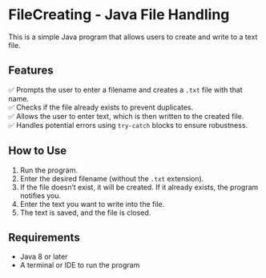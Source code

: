# FileCreating - Java File Handling  

This is a simple Java program that allows users to create and write to a text file.  

## Features  
✅ Prompts the user to enter a filename and creates a `.txt` file with that name.  
✅ Checks if the file already exists to prevent duplicates.  
✅ Allows the user to enter text, which is then written to the created file.  
✅ Handles potential errors using `try-catch` blocks to ensure robustness.  

## How to Use  
1. Run the program.  
2. Enter the desired filename (without the `.txt` extension).  
3. If the file doesn’t exist, it will be created. If it already exists, the program notifies you.  
4. Enter the text you want to write into the file.  
5. The text is saved, and the file is closed.  

## Requirements  
- Java 8 or later  
- A terminal or IDE to run the program  

